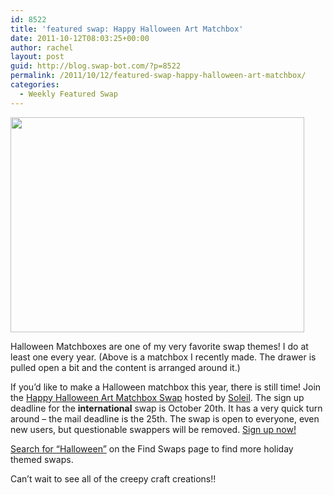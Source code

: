 ```yaml
---
id: 8522
title: 'featured swap: Happy Halloween Art Matchbox'
date: 2011-10-12T08:03:25+00:00
author: rachel
layout: post
guid: http://blog.swap-bot.com/?p=8522
permalink: /2011/10/12/featured-swap-happy-halloween-art-matchbox/
categories:
  - Weekly Featured Swap
---
```

<img src="http://blog.swap-bot.com/wp-content/uploads/2011/10/halloweenmatchbox.jpg" alt="" title="halloweenmatchbox" width="470" height="344" class="alignnone size-full wp-image-8523" srcset="http://blog.swap-bot.com/wp-content/uploads/2011/10/halloweenmatchbox-300x219.jpg 300w, http://blog.swap-bot.com/wp-content/uploads/2011/10/halloweenmatchbox.jpg 470w" sizes="(max-width: 470px) 100vw, 470px" />

Halloween Matchboxes are one of my very favorite swap themes! I do at least one every year. (Above is a matchbox I recently made. The drawer is pulled open a bit and the content is arranged around it.)

If you&#8217;d like to make a Halloween matchbox this year, there is still time! Join the [Happy Halloween Art Matchbox Swap](http://www.swap-bot.com/swap/show/102955) hosted by [Soleil](http://www.swap-bot.com/user:Soleil). The sign up deadline for the **international** swap is October 20th. It has a very quick turn around &#8211; the mail deadline is the 25th. The swap is open to everyone, even new users, but questionable swappers will be removed. [Sign up now!](http://www.swap-bot.com/swap/show/102955)

[Search for &#8220;Halloween&#8221;](http://www.swap-bot.com/swap/search.php?action=search&query=Halloween&category=0&location=all&sort_by=Swap+Date) on the Find Swaps page to find more holiday themed swaps.

Can&#8217;t wait to see all of the creepy craft creations!!